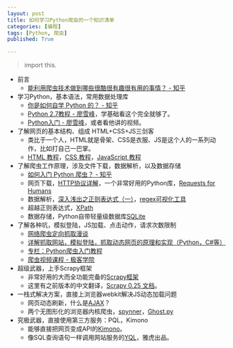 ```yaml
---
layout: post
title: 如何学习Python爬虫的一个知识清单
categories: [编程]
tags: [Python, 爬虫]
published: True

---
```


> import this.

- 前言
    + [能利用爬虫技术做到哪些很酷很有趣很有用的事情？ - 知乎](http://www.zhihu.com/question/27621722)
- 学习Python，基本语法，常用数据处理库
    + [你是如何自学 Python 的？ - 知乎](http://www.zhihu.com/question/20702054)
    + [Python 2.7教程 - 廖雪峰](http://www.liaoxuefeng.com/wiki/001374738125095c955c1e6d8bb493182103fac9270762a000)，学基础看这个完全就够了。
    + [Python入门 - 廖雪峰](http://www.imooc.com/learn/177)，或者看他讲的视频。
- 了解网页的基本结构、组成 HTML+CSS+JS三剑客
    + 类比于一个人，HTML就是骨架、CSS是衣服、JS是这个人的一系列动作，比如打自己一巴掌。
    + [HTML 教程](http://www.w3school.com.cn/html/index.asp)，[CSS 教程](http://www.w3school.com.cn/css/index.asp)，[JavaScript 教程](http://www.w3school.com.cn/js/index.asp)
- 了解爬虫工作原理，涉及文件下载，数据解析，以及数据存储
    + [如何入门 Python 爬虫？ - 知乎](http://www.zhihu.com/question/20899988)
    + 网页下载，[HTTP协议详解](http://www.cnblogs.com/TankXiao/archive/2012/02/13/2342672.html)，一个非常好用的Python库，[Requests for Humans ](http://cn.python-requests.org/zh_CN/latest/)
    + 数据解析，[深入浅出之正则表达式（一）](http://dragon.cnblogs.com/archive/2006/05/08/394078.html)，[regex可视化工具](http://regexper.com/)
    + 超越正则表达式，[XPath](http://www.jikexueyuan.com/course/902.html)
    + 数据存储，Python自带轻量级数据库[SQLite](http://www.cnblogs.com/vamei/p/3794388.html)
- 了解各种坑，模拟登陆，JS加载、点击动作，请求次数限制
    + [网络爬虫定向抓取漫谈](http://www.searchtb.com/2011/01/an-introduction-to-crawler.html)
    + [详解抓取网站，模拟登陆，抓取动态网页的原理和实现（Python，C#等）](http://www.crifan.com/files/doc/docbook/web_scrape_emulate_login/release/html/web_scrape_emulate_login.html)
    + [专栏：Python爬虫入门教程](http://blog.csdn.net/column/details/why-bug.html)
    + [爬虫视频课程 - 极客学院](http://search.jikexueyuan.com/course/?q=%E7%88%AC%E8%99%AB)
- 超级武器，上手Scrapy框架
    + 非常好用的大而全功能完备的[Scrapy框架](http://doc.scrapy.org/en/latest/index.html)
    + 这里有之前版本的中文翻译，[Scrapy 0.25 文档](http://scrapy-chs.readthedocs.org/zh_CN/latest/)。
- 一栈式解决方案，直接上浏览器webkit解决JS动态加载问题
    + 网页动态刷新，什么是[AJAX](http://www.w3school.com.cn/ajax/index.asp)？
    + 两个无图形化的浏览器内核爬虫，[spynner](https://github.com/makinacorpus/spynner)，[Ghost.py](https://github.com/jeanphix/Ghost.py)
- 究极武器，直接使用第三方服务：PQL，Kimono
    + 能够直接把网页变成API的[Kimono](https://www.kimonolabs.com/apidocs)。
    + 像SQL查询语句一样调用网站服务的[YQL](https://developer.yahoo.com/yql/)，雅虎出品。
